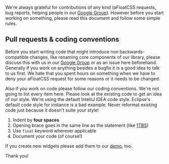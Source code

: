 We're always grateful for contributions of any kind (aFloatCSS requests, bug reports, helping people in our [Google Group][1]). However before you start working on something, please read this document and follow some simple rules.

## Pull requests & coding conventions

Before you start writing code that might introduce non backwards-compatible changes, like renaming core components of our library, please discuss this with us in our [Google Group][1] or as an issue here beforehand. Generally if you work on anything besides a bugfix it is a good idea to talk to us first. We hate that you spent hours on something when we have to deny your aFloatCSS request for some reasons or it needs to be changed.

Also if you work on code please follow our coding conventions. We're not going to list every item here. Please look at the existing code to get an idea of our style. We're using the default IntelliJ IDEA code style. Eclipse's default code style for instance is a bad example. Never reformat existing code just because it doesn't suite your style!

1. Indent by **four spaces**
2. Opening brace goes in the same line as the statement (like [1TBS](http://en.wikipedia.org/wiki/Indent_style#Variant:_1TBS))
3. Use `final` keyword wherever applicable
4. Document your code (of course!)

If you create new widgets please add them to our [demo](https://github.com/gwtbootstrap4/gwtbootstrap4-demo), too.

Thank you!

[1]: https://groups.google.com/forum/?fromgroups#!forum/gwtbootstrap4

